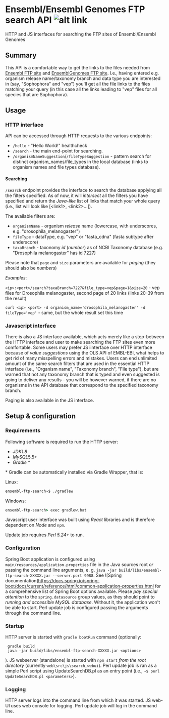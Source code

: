 # Ensembl/Ensembl Genomes FTP search API ![alt link](https://travis-ci.org/stefanches7/ensembl-ftp-search.svg?branch=master)
HTTP and JS interfaces for searching the FTP sites of Ensembl/Ensembl Genomes

Summary
-------
This API is a comfortable way to get the links to the files needed from [Ensembl FTP site](ftp://ftp.ensembl.org) and 
[EnsemblGenomes FTP site](ftp://ftp.ensemblgenomes.org). I.e., having entered e.g. organism release name/taxonomy branch 
and data type you are interested in (say, "Sophophora" and "vep") you'll get all the file links to the files matching 
your query (in this case all the links leading to "vep" files for all species that are Sophophora).

Usage
-----
### HTTP interface

API can be accessed through HTTP requests to the various endpoints:

* `/hello` - "Hello World!" healthcheck
* `/search` - the main end-point for searching.
* `/organismNameSuggestion`/`/fileTypeSuggestion` - pattern search for distinct organism_names/file_types in the local 
database (links to organism names and file types database).

#### Searching

`/search` endpoint provides the interface to search the database applying all the filters specified. As of now, it will 
_intersect_ all the filters you have specified and return the _Java-like_ list of links that match your whole query (i.e.,
list will look like [\<link1\>, \<link2\>...]).

The available filters are:

* `organismName` - organism _release_ name (lowercase, with underscores, e.g. "drosophila_melanogaster")
* `fileType` - dataType, e.g. "vep" or "fasta_cdna" (fasta subtype after underscore)
* `taxaBranch` - taxonomy _id_ (_number_) as of NCBI Taxonomy database (e.g. "Drosophila melanogaster" has id 7227)

Please note that `page` and `size` parameters are available for *paging* (they should also be _numbers_)

_Examples_: 

`<ip>:<port>/search?taxaBranch=7227&file_type=vep&page=1&size=20` - vep files for Drosophila melanogaster, second page
of 20 links (links 20-39 from the result)

`curl <ip> <port> -d organism_name='drosophila_melanogaster' -d fileType='vep'` - same, but the whole result set this time

### Javascript interface

There is also a JS interface available, which acts merely like a step-between the HTTP interface and user to make searching
the FTP sites even more comfortable. Some users may prefer JS iinterface over HTTP interface because of *value suggestions*
using the OLS API of EMBL-EBI, what helps to get rid of many misspelling errors and mistakes. 
Users can end unlimited amount of the same search filters that are used in the essential HTTP interface (i.e., "Organism
name", "Taxonomy branch", "File type"), but are warned that not any taxonomy branch that is typed and even suggested is going
to deliver any results - you will be however warned, if there are no organisms in the API database that correspond
to the specified taxonomy branch.

Paging is also available in the JS interface.

## Setup & configuration
### Requirements

Following software is required to run the HTTP server:
* *JDK1.8*
* *MySQL*5.5+
* *Gradle* \*

\* Gradle can be automatically installed via Gradle Wrapper, that is:

Linux: 
```bash
ensembl-ftp-search~$ ./gradlew
```

Windows:
```cmd
ensembl-ftp-search> exec gradlew.bat

```

Javascript user interface was built using *React* libraries and is therefore dependent on *Node* and `npm`.

Update job requires *Perl 5.24+* to run.

### Configuration

Spring Boot application is configured using `main/resources/application.properties` file in the Java sources root *or* passing the command line arguments, e. g. `java -jar build/libs/ensembl-ftp-search-XXXXX.jar --server.port 9988`. See ![Spring documentation]https://docs.spring.io/spring-boot/docs/current/reference/html/common-application-properties.html for a comprehensive list of Spring Boot options available.
Please _pay special attention_ to the `spring.datasource` group values, as they should point to *running and accessible
MySQL database*. Without it, the application won't be able to start.
Perl update job is configured passing the arguments through the command line.

### Startup

HTTP server is started with `gradle bootRun` command (optionally:
```sbtshell
 gradle build
 java -jar build/libs/ensembl-ftp-search-XXXXX.jar <options>
 ``` 
).
JS webserver (standalone) is started with `npm start` _from the root directory_ (currently `web\src\js\search_webui`). 
Perl update job is ran as a simple Perl script using UpdateSearchDB.pl as
an entry point (i.e., `~$ perl UpdateSearchDB.pl <parameters>`).

### Logging 

HTTP server logs into the command line from which it was started. JS web-UI uses web console for logging. Perl update job
will log in the command line. 

